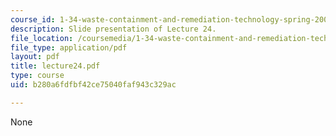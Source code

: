 ```yaml
---
course_id: 1-34-waste-containment-and-remediation-technology-spring-2004
description: Slide presentation of Lecture 24.
file_location: /coursemedia/1-34-waste-containment-and-remediation-technology-spring-2004/b280a6fdfbf42ce75040faf943c329ac_lecture24.pdf
file_type: application/pdf
layout: pdf
title: lecture24.pdf
type: course
uid: b280a6fdfbf42ce75040faf943c329ac

---
```

None